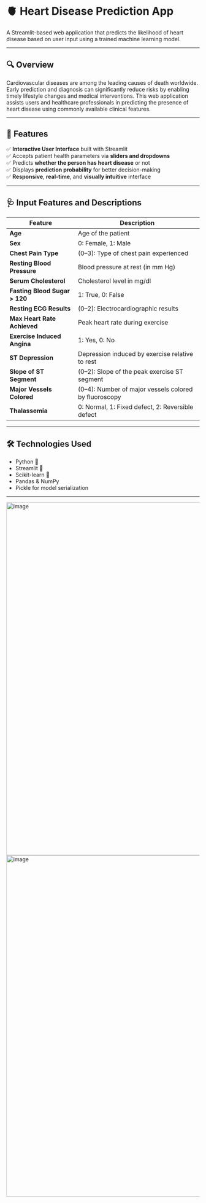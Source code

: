 # 🫀 Heart Disease Prediction App

A Streamlit-based web application that predicts the likelihood of heart disease based on user input using a trained machine learning model.

---

## 🔍 Overview

Cardiovascular diseases are among the leading causes of death worldwide. Early prediction and diagnosis can significantly reduce risks by enabling timely lifestyle changes and medical interventions. This web application assists users and healthcare professionals in predicting the presence of heart disease using commonly available clinical features.

---

## 🚀 Features

✅ **Interactive User Interface** built with Streamlit  
✅ Accepts patient health parameters via **sliders and dropdowns**  
✅ Predicts **whether the person has heart disease** or not  
✅ Displays **prediction probability** for better decision-making  
✅ **Responsive**, **real-time**, and **visually intuitive** interface  

---

## 🩺 Input Features and Descriptions

| Feature                        | Description                                                  |
|-------------------------------|--------------------------------------------------------------|
| **Age**                       | Age of the patient                                           |
| **Sex**                       | 0: Female, 1: Male                                           |
| **Chest Pain Type**           | (0–3): Type of chest pain experienced                        |
| **Resting Blood Pressure**    | Blood pressure at rest (in mm Hg)                            |
| **Serum Cholesterol**         | Cholesterol level in mg/dl                                   |
| **Fasting Blood Sugar > 120** | 1: True, 0: False                                            |
| **Resting ECG Results**       | (0–2): Electrocardiographic results                          |
| **Max Heart Rate Achieved**   | Peak heart rate during exercise                             |
| **Exercise Induced Angina**   | 1: Yes, 0: No                                                |
| **ST Depression**             | Depression induced by exercise relative to rest             |
| **Slope of ST Segment**       | (0–2): Slope of the peak exercise ST segment                |
| **Major Vessels Colored**     | (0–4): Number of major vessels colored by fluoroscopy        |
| **Thalassemia**               | 0: Normal, 1: Fixed defect, 2: Reversible defect             |

---

## 🛠️ Technologies Used

- Python 🐍
- Streamlit 🎈
- Scikit-learn 🤖
- Pandas & NumPy
- Pickle for model serialization

---


<img width="1919" height="919" alt="image" src="https://github.com/user-attachments/assets/612a85aa-7bb5-4fe6-9e5f-f8360b3a5509" />
<img width="1913" height="889" alt="image" src="https://github.com/user-attachments/assets/e1f89386-69df-4793-a133-0b24fd91e7fd" />
